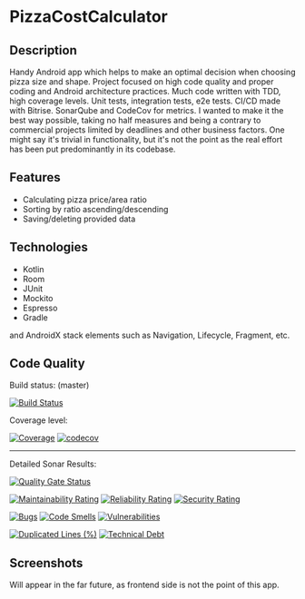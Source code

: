 # PizzaCostCalculator

## Description

Handy Android app which helps to make an optimal decision when choosing pizza size and shape.
Project focused on high code quality and proper coding and Android architecture practices. Much code
written with TDD, high coverage levels. Unit tests, integration tests, e2e tests. CI/CD made with
Bitrise. SonarQube and CodeCov for metrics. I wanted to make it the best way possible, taking no
half measures and being a contrary to commercial projects limited by deadlines and other business
factors. One might say it's trivial in functionality, but it's not the point as the real effort has
been put predominantly in its codebase.

## Features

- Calculating pizza price/area ratio
- Sorting by ratio ascending/descending
- Saving/deleting provided data

## Technologies

- Kotlin
- Room
- JUnit
- Mockito
- Espresso
- Gradle

and AndroidX stack elements such as Navigation, Lifecycle, Fragment, etc.

## Code Quality

Build status: (master)

[![Build Status](https://app.bitrise.io/app/6f9a6bc156cb80c7/status.svg?token=V3MuyNfqVnFfMHyaE7G_Yg&branch=master)](https://app.bitrise.io/app/6f9a6bc156cb80c7)

Coverage level:

[![Coverage](https://sonarcloud.io/api/project_badges/measure?project=komidawi_PizzaCostCalculator&metric=coverage)](https://sonarcloud.io/dashboard?id=komidawi_PizzaCostCalculator)
[![codecov](https://codecov.io/gh/komidawi/PizzaCostCalculator/branch/master/graph/badge.svg)](https://codecov.io/gh/komidawi/PizzaCostCalculator)


---

Detailed Sonar Results:

[![Quality Gate Status](https://sonarcloud.io/api/project_badges/measure?project=komidawi_PizzaCostCalculator&metric=alert_status)](https://sonarcloud.io/dashboard?id=komidawi_PizzaCostCalculator)

[![Maintainability Rating](https://sonarcloud.io/api/project_badges/measure?project=komidawi_PizzaCostCalculator&metric=sqale_rating)](https://sonarcloud.io/dashboard?id=komidawi_PizzaCostCalculator)
[![Reliability Rating](https://sonarcloud.io/api/project_badges/measure?project=komidawi_PizzaCostCalculator&metric=reliability_rating)](https://sonarcloud.io/dashboard?id=komidawi_PizzaCostCalculator)
[![Security Rating](https://sonarcloud.io/api/project_badges/measure?project=komidawi_PizzaCostCalculator&metric=security_rating)](https://sonarcloud.io/dashboard?id=komidawi_PizzaCostCalculator)

[![Bugs](https://sonarcloud.io/api/project_badges/measure?project=komidawi_PizzaCostCalculator&metric=bugs)](https://sonarcloud.io/dashboard?id=komidawi_PizzaCostCalculator)
[![Code Smells](https://sonarcloud.io/api/project_badges/measure?project=komidawi_PizzaCostCalculator&metric=code_smells)](https://sonarcloud.io/dashboard?id=komidawi_PizzaCostCalculator)
[![Vulnerabilities](https://sonarcloud.io/api/project_badges/measure?project=komidawi_PizzaCostCalculator&metric=vulnerabilities)](https://sonarcloud.io/dashboard?id=komidawi_PizzaCostCalculator)

[![Duplicated Lines (%)](https://sonarcloud.io/api/project_badges/measure?project=komidawi_PizzaCostCalculator&metric=duplicated_lines_density)](https://sonarcloud.io/dashboard?id=komidawi_PizzaCostCalculator)
[![Technical Debt](https://sonarcloud.io/api/project_badges/measure?project=komidawi_PizzaCostCalculator&metric=sqale_index)](https://sonarcloud.io/dashboard?id=komidawi_PizzaCostCalculator)

## Screenshots

Will appear in the far future, as frontend side is not the point of this app. 
